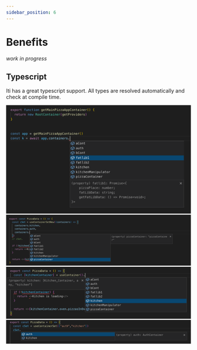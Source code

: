 ```yaml
---
sidebar_position: 6
---
```


# Benefits

_work in progress_

## Typescript

Iti has a great typescript support. All types are resolved automatically and check at compile time.

![Autocomplete](./assets/ts/1.png)
![Autocomplete](./assets/ts/2.png)
![Autocomplete](./assets/ts/3.png)
![Autocomplete](./assets/ts/4.png)
